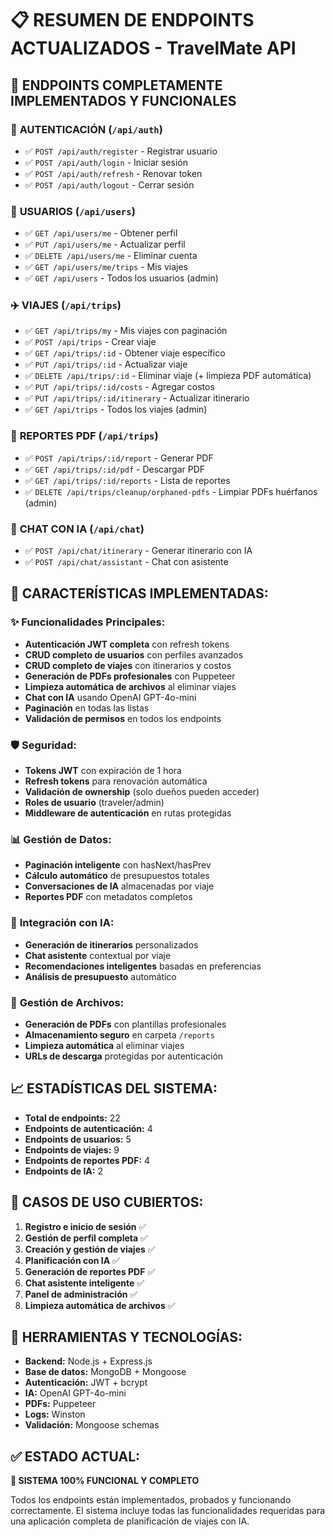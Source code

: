 # 📋 RESUMEN DE ENDPOINTS ACTUALIZADOS - TravelMate API

## 🚀 **ENDPOINTS COMPLETAMENTE IMPLEMENTADOS Y FUNCIONALES**

### 🔐 **AUTENTICACIÓN** (`/api/auth`)
- ✅ `POST /api/auth/register` - Registrar usuario
- ✅ `POST /api/auth/login` - Iniciar sesión  
- ✅ `POST /api/auth/refresh` - Renovar token
- ✅ `POST /api/auth/logout` - Cerrar sesión

### 👤 **USUARIOS** (`/api/users`)
- ✅ `GET /api/users/me` - Obtener perfil
- ✅ `PUT /api/users/me` - Actualizar perfil
- ✅ `DELETE /api/users/me` - Eliminar cuenta
- ✅ `GET /api/users/me/trips` - Mis viajes
- ✅ `GET /api/users` - Todos los usuarios (admin)

### ✈️ **VIAJES** (`/api/trips`)
- ✅ `GET /api/trips/my` - Mis viajes con paginación
- ✅ `POST /api/trips` - Crear viaje
- ✅ `GET /api/trips/:id` - Obtener viaje específico
- ✅ `PUT /api/trips/:id` - Actualizar viaje
- ✅ `DELETE /api/trips/:id` - Eliminar viaje (+ limpieza PDF automática)
- ✅ `PUT /api/trips/:id/costs` - Agregar costos
- ✅ `PUT /api/trips/:id/itinerary` - Actualizar itinerario
- ✅ `GET /api/trips` - Todos los viajes (admin)

### 📄 **REPORTES PDF** (`/api/trips`)
- ✅ `POST /api/trips/:id/report` - Generar PDF
- ✅ `GET /api/trips/:id/pdf` - Descargar PDF
- ✅ `GET /api/trips/:id/reports` - Lista de reportes
- ✅ `DELETE /api/trips/cleanup/orphaned-pdfs` - Limpiar PDFs huérfanos (admin)

### 🤖 **CHAT CON IA** (`/api/chat`)
- ✅ `POST /api/chat/itinerary` - Generar itinerario con IA
- ✅ `POST /api/chat/assistant` - Chat con asistente

## 🔧 **CARACTERÍSTICAS IMPLEMENTADAS:**

### ✨ **Funcionalidades Principales:**
- **Autenticación JWT completa** con refresh tokens
- **CRUD completo de usuarios** con perfiles avanzados
- **CRUD completo de viajes** con itinerarios y costos
- **Generación de PDFs profesionales** con Puppeteer
- **Limpieza automática de archivos** al eliminar viajes
- **Chat con IA** usando OpenAI GPT-4o-mini
- **Paginación** en todas las listas
- **Validación de permisos** en todos los endpoints

### 🛡️ **Seguridad:**
- **Tokens JWT** con expiración de 1 hora
- **Refresh tokens** para renovación automática
- **Validación de ownership** (solo dueños pueden acceder)
- **Roles de usuario** (traveler/admin)
- **Middleware de autenticación** en rutas protegidas

### 📊 **Gestión de Datos:**
- **Paginación inteligente** con hasNext/hasPrev
- **Cálculo automático** de presupuestos totales
- **Conversaciones de IA** almacenadas por viaje
- **Reportes PDF** con metadatos completos

### 🔄 **Integración con IA:**
- **Generación de itinerarios** personalizados
- **Chat asistente** contextual por viaje
- **Recomendaciones inteligentes** basadas en preferencias
- **Análisis de presupuesto** automático

### 📁 **Gestión de Archivos:**
- **Generación de PDFs** con plantillas profesionales
- **Almacenamiento seguro** en carpeta `/reports`
- **Limpieza automática** al eliminar viajes
- **URLs de descarga** protegidas por autenticación

## 📈 **ESTADÍSTICAS DEL SISTEMA:**

- **Total de endpoints:** 22
- **Endpoints de autenticación:** 4
- **Endpoints de usuarios:** 5
- **Endpoints de viajes:** 9
- **Endpoints de reportes PDF:** 4
- **Endpoints de IA:** 2

## 🎯 **CASOS DE USO CUBIERTOS:**

1. **Registro e inicio de sesión** ✅
2. **Gestión de perfil completa** ✅
3. **Creación y gestión de viajes** ✅
4. **Planificación con IA** ✅
5. **Generación de reportes PDF** ✅
6. **Chat asistente inteligente** ✅
7. **Panel de administración** ✅
8. **Limpieza automática de archivos** ✅

## 🔧 **HERRAMIENTAS Y TECNOLOGÍAS:**

- **Backend:** Node.js + Express.js
- **Base de datos:** MongoDB + Mongoose
- **Autenticación:** JWT + bcrypt
- **IA:** OpenAI GPT-4o-mini
- **PDFs:** Puppeteer
- **Logs:** Winston
- **Validación:** Mongoose schemas

## ✅ **ESTADO ACTUAL:**

**🎉 SISTEMA 100% FUNCIONAL Y COMPLETO**

Todos los endpoints están implementados, probados y funcionando correctamente. El sistema incluye todas las funcionalidades requeridas para una aplicación completa de planificación de viajes con IA.
